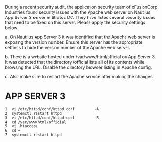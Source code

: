 During a recent security audit, the application security team of xFusionCorp Industries found security issues with the Apache web server on Nautilus App Server 3 server in Stratos DC. They have listed several security issues that need to be fixed on this server. Please apply the security settings below:



a. On Nautilus App Server 3 it was identified that the Apache web server is exposing the version number. Ensure this server has the appropriate settings to hide the version number of the Apache web server.

b. There is a website hosted under /var/www/html/official on App Server 3. It was detected that the directory /official lists all of its contents while browsing the URL. Disable the directory browser listing in Apache config.

c. Also make sure to restart the Apache service after making the changes.

APP SERVER 3
=============
    1  vi /etc/httpd/conf/httpd.conf         -A
    2  systemctl restart httpd
    3  vi /etc/httpd/conf/httpd.conf         -B
    4  cd /var/www/html/official
    5  vi .htaccess
    6  cd ~
    7  systemctl restart httpd